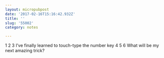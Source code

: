 ```yaml
---
layout: micropubpost
date: '2017-02-16T15:16:42.932Z'
title: ''
slug: '55002'
category: notes

---
```

1 2 3 I’ve finally learned to touch-type the number key
4 5 6 What will be my next amazing trick?
